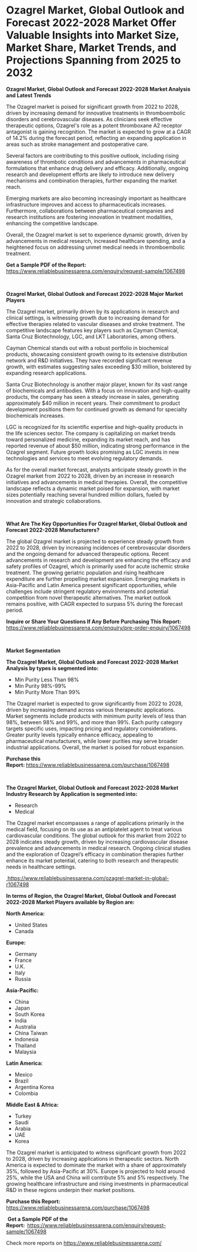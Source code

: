 <p><h1>Ozagrel Market, Global Outlook and Forecast 2022-2028 Market Offer Valuable Insights into Market Size, Market Share, Market Trends, and Projections Spanning from 2025 to 2032</h1></p><p><strong>Ozagrel Market, Global Outlook and Forecast 2022-2028 Market Analysis and Latest Trends</strong></p>
<p><p>The Ozagrel market is poised for significant growth from 2022 to 2028, driven by increasing demand for innovative treatments in thromboembolic disorders and cerebrovascular diseases. As clinicians seek effective therapeutic options, Ozagrel's role as a potent thromboxane A2 receptor antagonist is gaining recognition. The market is expected to grow at a CAGR of 14.2% during the forecast period, reflecting an expanding application in areas such as stroke management and postoperative care.</p><p>Several factors are contributing to this positive outlook, including rising awareness of thrombotic conditions and advancements in pharmaceutical formulations that enhance drug delivery and efficacy. Additionally, ongoing research and development efforts are likely to introduce new delivery mechanisms and combination therapies, further expanding the market reach.</p><p>Emerging markets are also becoming increasingly important as healthcare infrastructure improves and access to pharmaceuticals increases. Furthermore, collaborations between pharmaceutical companies and research institutions are fostering innovation in treatment modalities, enhancing the competitive landscape.</p><p>Overall, the Ozagrel market is set to experience dynamic growth, driven by advancements in medical research, increased healthcare spending, and a heightened focus on addressing unmet medical needs in thromboembolic treatment.</p></p>
<p><strong>Get a Sample PDF of the Report:&nbsp;</strong> <a href="https://www.reliablebusinessarena.com/enquiry/request-sample/1067498?utm_campaign=2452&utm_medium=2&utm_source=Github&utm_content=ia&utm_term=21032025&utm_id=ozagrel-market-global-outlook-and-forecast-2022-2028">https://www.reliablebusinessarena.com/enquiry/request-sample/1067498</a></p>
<p>&nbsp;</p>
<p><strong>Ozagrel Market, Global Outlook and Forecast 2022-2028 Major Market Players</strong></p>
<p><p>The Ozagrel market, primarily driven by its applications in research and clinical settings, is witnessing growth due to increasing demand for effective therapies related to vascular diseases and stroke treatment. The competitive landscape features key players such as Cayman Chemical, Santa Cruz Biotechnology, LGC, and LKT Laboratories, among others.</p><p>Cayman Chemical stands out with a robust portfolio in biochemical products, showcasing consistent growth owing to its extensive distribution network and R&D initiatives. They have recorded significant revenue growth, with estimates suggesting sales exceeding $30 million, bolstered by expanding research applications.</p><p>Santa Cruz Biotechnology is another major player, known for its vast range of biochemicals and antibodies. With a focus on innovation and high-quality products, the company has seen a steady increase in sales, generating approximately $40 million in recent years. Their commitment to product development positions them for continued growth as demand for specialty biochemicals increases.</p><p>LGC is recognized for its scientific expertise and high-quality products in the life sciences sector. The company is capitalizing on market trends toward personalized medicine, expanding its market reach, and has reported revenue of about $50 million, indicating strong performance in the Ozagrel segment. Future growth looks promising as LGC invests in new technologies and services to meet evolving regulatory demands.</p><p>As for the overall market forecast, analysts anticipate steady growth in the Ozagrel market from 2022 to 2028, driven by an increase in research initiatives and advancements in medical therapies. Overall, the competitive landscape reflects a dynamic market poised for expansion, with market sizes potentially reaching several hundred million dollars, fueled by innovation and strategic collaborations.</p></p>
<p>&nbsp;</p>
<p><strong>What Are The Key Opportunities For Ozagrel Market, Global Outlook and Forecast 2022-2028 Manufacturers?</strong></p>
<p><p>The global Ozagrel market is projected to experience steady growth from 2022 to 2028, driven by increasing incidences of cerebrovascular disorders and the ongoing demand for advanced therapeutic options. Recent advancements in research and development are enhancing the efficacy and safety profiles of Ozagrel, which is primarily used for acute ischemic stroke treatment. The growing geriatric population and rising healthcare expenditure are further propelling market expansion. Emerging markets in Asia-Pacific and Latin America present significant opportunities, while challenges include stringent regulatory environments and potential competition from novel therapeutic alternatives. The market outlook remains positive, with CAGR expected to surpass 5% during the forecast period.</p></p>
<p><strong>Inquire or Share Your Questions If Any Before Purchasing This Report:</strong> <a href="https://www.reliablebusinessarena.com/enquiry/pre-order-enquiry/1067498?utm_campaign=2452&utm_medium=2&utm_source=Github&utm_content=ia&utm_term=21032025&utm_id=ozagrel-market-global-outlook-and-forecast-2022-2028">https://www.reliablebusinessarena.com/enquiry/pre-order-enquiry/1067498</a></p>
<p>&nbsp;</p>
<p><strong>Market Segmentation</strong></p>
<p><strong>The Ozagrel Market, Global Outlook and Forecast 2022-2028 Market Analysis by types is segmented into:</strong></p>
<p><ul><li>Min Purity Less Than 98%</li><li>Min Purity 98%-99%</li><li>Min Purity More Than 99%</li></ul></p>
<p><p>The Ozagrel market is expected to grow significantly from 2022 to 2028, driven by increasing demand across various therapeutic applications. Market segments include products with minimum purity levels of less than 98%, between 98% and 99%, and more than 99%. Each purity category targets specific uses, impacting pricing and regulatory considerations. Greater purity levels typically enhance efficacy, appealing to pharmaceutical manufacturers, while lower purities may serve broader industrial applications. Overall, the market is poised for robust expansion.</p></p>
<p><strong>Purchase this Report:&nbsp;</strong><a href="https://www.reliablebusinessarena.com/purchase/1067498?utm_campaign=2452&utm_medium=2&utm_source=Github&utm_content=ia&utm_term=21032025&utm_id=ozagrel-market-global-outlook-and-forecast-2022-2028">https://www.reliablebusinessarena.com/purchase/1067498</a></p>
<p>&nbsp;</p>
<p><strong>The Ozagrel Market, Global Outlook and Forecast 2022-2028 Market Industry Research by Application is segmented into:</strong></p>
<p><ul><li>Research</li><li>Medical</li></ul></p>
<p><p>The Ozagrel market encompasses a range of applications primarily in the medical field, focusing on its use as an antiplatelet agent to treat various cardiovascular conditions. The global outlook for this market from 2022 to 2028 indicates steady growth, driven by increasing cardiovascular disease prevalence and advancements in medical research. Ongoing clinical studies and the exploration of Ozagrel’s efficacy in combination therapies further enhance its market potential, catering to both research and therapeutic needs in healthcare settings.</p></p>
<p><a href="https://www.reliablebusinessarena.com/ozagrel-market-in-global-r1067498?utm_campaign=2452&utm_medium=2&utm_source=Github&utm_content=ia&utm_term=21032025&utm_id=ozagrel-market-global-outlook-and-forecast-2022-2028">&nbsp;https://www.reliablebusinessarena.com/ozagrel-market-in-global-r1067498</a></p>
<p><strong>In terms of Region, the Ozagrel Market, Global Outlook and Forecast 2022-2028 Market Players available by Region are:</strong></p>
<p>
    <p> <strong> North America: </strong>
        <ul>
            <li>United States</li>
            <li>Canada</li>
        </ul>
        </p> 
    <p> <strong> Europe: </strong>
        <ul>
            <li>Germany</li>
            <li>France</li>
            <li>U.K.</li>
            <li>Italy</li>
            <li>Russia</li>
        </ul>
        </p> 
    <p> <strong> Asia-Pacific: </strong>
        <ul>
            <li>China</li>
            <li>Japan</li>
            <li>South Korea</li>
            <li>India</li>
            <li>Australia</li>
            <li>China Taiwan</li>
            <li>Indonesia</li>
            <li>Thailand</li>
            <li>Malaysia</li>
        </ul>
        </p> 
    <p> <strong> Latin America: </strong>
        <ul>
            <li>Mexico</li>
            <li>Brazil</li>
            <li>Argentina Korea</li>
            <li>Colombia</li>
        </ul>
        </p> 
    <p> <strong> Middle East & Africa: </strong>
        <ul>
            <li>Turkey</li>
            <li>Saudi</li>
            <li>Arabia</li>
            <li>UAE</li>
            <li>Korea</li>
        </ul>
    </p>
    </p>
<p><p>The Ozagrel market is anticipated to witness significant growth from 2022 to 2028, driven by increasing applications in therapeutic sectors. North America is expected to dominate the market with a share of approximately 35%, followed by Asia-Pacific at 30%. Europe is projected to hold around 25%, while the USA and China will contribute 5% and 5% respectively. The growing healthcare infrastructure and rising investments in pharmaceutical R&D in these regions underpin their market positions.</p></p>
<p><strong>Purchase this Report: </strong><a href="https://www.reliablebusinessarena.com/purchase/1067498?utm_campaign=2452&utm_medium=2&utm_source=Github&utm_content=ia&utm_term=21032025&utm_id=ozagrel-market-global-outlook-and-forecast-2022-2028">https://www.reliablebusinessarena.com/purchase/1067498</a></p>
<p>&nbsp;<strong>Get a Sample PDF of the Report:&nbsp;&nbsp;</strong><a href="https://www.reliablebusinessarena.com/enquiry/request-sample/1067498?utm_campaign=2452&utm_medium=2&utm_source=Github&utm_content=ia&utm_term=21032025&utm_id=ozagrel-market-global-outlook-and-forecast-2022-2028">https://www.reliablebusinessarena.com/enquiry/request-sample/1067498</a></p>
<p><strong></strong></p>
<p>Check more reports on <a href="https://www.reliablebusinessarena.com/?utm_campaign=2452&utm_medium=2&utm_source=Github&utm_content=ia&utm_term=21032025&utm_id=ozagrel-market-global-outlook-and-forecast-2022-2028">https://www.reliablebusinessarena.com/</a></p>